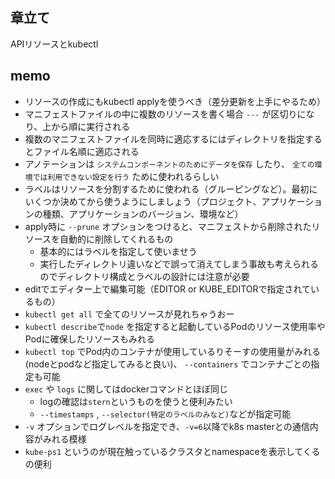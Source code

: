 ## 章立て
APIリソースとkubectl

## memo
* リソースの作成にもkubectl applyを使うべき（差分更新を上手にやるため）
* マニフェストファイルの中に複数のリソースを書く場合 `---` が区切りになり、上から順に実行される
* 複数のマニフェストファイルを同時に適応するにはディレクトリを指定するとファイル名順に適応される
* アノテーションは `システムコンポーネントのためにデータを保存` したり、 `全ての環境では利用できない設定を行う` ために使われるらしい
* ラベルはリソースを分割するために使われる（グルーピングなど）。最初にいくつか決めてから使うようにしましょう（プロジェクト、アプリケーションの種類、アプリケーションのバージョン、環境など）
* apply時に `--prune` オプションをつけると、マニフェストから削除されたリソースを自動的に削除してくれるもの
  * 基本的にはラベルを指定して使いませう
  * 実行したディレクトリ違いなどで誤って消えてしまう事故も考えられるのでディレクトリ構成とラベルの設計には注意が必要
* editでエディター上で編集可能（EDITOR or KUBE_EDITORで指定されているもの）
* `kubectl get all` で全てのリソースが見れちゃうおー
* `kubectl describe`で`node` を指定すると起動しているPodのリソース使用率やPodに確保したリソースもみれる
* `kubectl top` でPod内のコンテナが使用しているりそーすの使用量がみれる(nodeとpodなど指定してみると良い)、 `--containers` でコンテナごとの指定も可能
* `exec` や `logs` に関してはdockerコマンドとほぼ同じ
  * logの確認は`stern`というものを使うと便利みたい
  * `--timestamps` , `--selector(特定のラベルのみなど)`などが指定可能
* `-v` オプションでログレベルを指定でき、`-v=6`以降でk8s masterとの通信内容がみれる模様
* `kube-ps1` というのが現在触っているクラスタとnamespaceを表示してくるの便利
